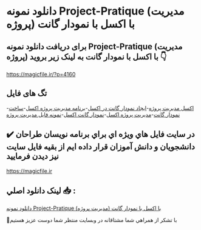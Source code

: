# دانلود نمونه Project-Pratique (مدیریت پروژه) با اکسل با نمودار گانت

## برای دریافت دانلود نمونه Project-Pratique (مدیریت پروژه) با اکسل با نمودار گانت به لینک زیر بروید 👇

https://magicfile.ir/?p=4160

## تگ های فایل

-[اکسل مدیریت پروژه](https://magicfile.ir/product/project-pratique-%d9%85%d8%af%db%8c%d8%b1%db%8c%d8%aa-%d9%be%d8%b1%d9%88%da%98%d9%87-%d8%a8%d8%a7-%d8%a7%da%a9%d8%b3%d9%84/)-[ایجاد نمودار گانت در اکسل](https://magicfile.ir/product/project-pratique-%d9%85%d8%af%db%8c%d8%b1%db%8c%d8%aa-%d9%be%d8%b1%d9%88%da%98%d9%87-%d8%a8%d8%a7-%d8%a7%da%a9%d8%b3%d9%84/)-[برنامه مدیریت پروژه اکسل](https://magicfile.ir/product/project-pratique-%d9%85%d8%af%db%8c%d8%b1%db%8c%d8%aa-%d9%be%d8%b1%d9%88%da%98%d9%87-%d8%a8%d8%a7-%d8%a7%da%a9%d8%b3%d9%84/)-[ساخت نمودار گانت](https://magicfile.ir/product/project-pratique-%d9%85%d8%af%db%8c%d8%b1%db%8c%d8%aa-%d9%be%d8%b1%d9%88%da%98%d9%87-%d8%a8%d8%a7-%d8%a7%da%a9%d8%b3%d9%84/)-[مدیریت پروژه اکسل](https://magicfile.ir/product/project-pratique-%d9%85%d8%af%db%8c%d8%b1%db%8c%d8%aa-%d9%be%d8%b1%d9%88%da%98%d9%87-%d8%a8%d8%a7-%d8%a7%da%a9%d8%b3%d9%84/)-[نمودار گانت اکسل](https://magicfile.ir/product/project-pratique-%d9%85%d8%af%db%8c%d8%b1%db%8c%d8%aa-%d9%be%d8%b1%d9%88%da%98%d9%87-%d8%a8%d8%a7-%d8%a7%da%a9%d8%b3%d9%84/)-[نمونه فایل مدیریت پروژه](https://magicfile.ir/product/project-pratique-%d9%85%d8%af%db%8c%d8%b1%db%8c%d8%aa-%d9%be%d8%b1%d9%88%da%98%d9%87-%d8%a8%d8%a7-%d8%a7%da%a9%d8%b3%d9%84/)

## ✔️ در سايت فايل هاي ويژه اي براي برنامه نويسان طراحان دانشجويان و دانش آموزان قرار داده ايم از بقيه فايل سايت نيز ديدن فرماييد

https://magicfile.ir


## لينک دانلود اصلي 📥 :

[دانلود نمونه Project-Pratique (مدیریت پروژه) با اکسل با نمودار گانت](https://magicfile.ir/product/project-pratique-%d9%85%d8%af%db%8c%d8%b1%db%8c%d8%aa-%d9%be%d8%b1%d9%88%da%98%d9%87-%d8%a8%d8%a7-%d8%a7%da%a9%d8%b3%d9%84/) 


🙏با تشکر از همراهي شما مشتاقانه در وبسایت منتظر شما دوست عزیز هستیم

